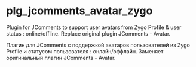 # plg_jcomments_avatar_zygo
Plugin for JComments to support user avatars from Zygo Profile & user status : online/offline.
Replace original plugin JComments - Avatar.


Плагин для JComments с поддержкой аватаров пользователей из Zygo Profile и статусом пользователя : онлайн/оффлайн.
Заменяет оригинальный плагин JComments - Avatar.
